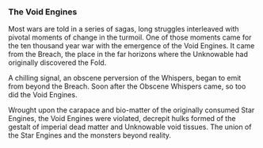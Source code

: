 ### The Void Engines

Most wars are told in a series of sagas, long struggles interleaved with pivotal moments of change in the turmoil.  One of those moments came for the ten thousand year war with the emergence of the Void Engines.  It came from the Breach, the place in the far horizons where the Unknowable had originally discovered the Fold.

A chilling signal, an obscene perversion of the Whispers, began to emit from  beyond the Breach.  Soon after the Obscene Whispers came, so too did the Void Engines.

Wrought upon the carapace and bio-matter of the originally consumed Star Engines, the Void Engines were violated, decrepit hulks formed of the gestalt of imperial dead matter and Unknowable void tissues.  The union of the Star Engines and the monsters beyond reality.
